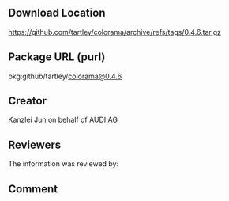 ﻿## Download Location

https://github.com/tartley/colorama/archive/refs/tags/0.4.6.tar.gz

## Package URL (purl)

pkg:github/tartley/colorama@0.4.6

## Creator

Kanzlei Jun on behalf of AUDI AG

## Reviewers

The information was reviewed by:


## Comment
